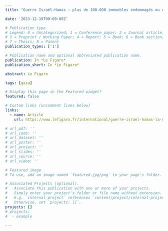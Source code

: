 ```yaml
---
title: "Guerre Israël-Hamas : plus de 100.000 immeubles endommagés ou détruits dans toute la bande de Gaza"

date: '2023-12-19T00:00:00Z'

# Publication type.
# Legend: 0 = Uncategorized; 1 = Conference paper; 2 = Journal article;
# 3 = Preprint / Working Paper; 4 = Report; 5 = Book; 6 = Book section;
# 7 = Thesis; 8 = Patent
publication_types: ['1']

# Publication name and optional abbreviated publication name.
publication: In *Le Figaro*
publication_short: In *Le Figaro*

abstract: Le Figaro

tags: [gaza]

# Display this page in the Featured widget?
featured: false

# Custom links (uncomment lines below)
links:
  - name: Article
    url: https://www.lefigaro.fr/international/guerre-israel-hamas-la-moitie-des-batiments-du-nord-de-gaza-endommages-ou-detruits-20231123

# url_pdf: ''
# url_code: ''
# url_dataset: ''
# url_poster: ''
# url_project: ''
# url_slides: ''
# url_source: ''
# url_video: ''

# Featured image
# To use, add an image named `featured.jpg/png` to your page's folder.

# Associated Projects (optional).
#   Associate this publication with one or more of your projects.
#   Simply enter your project's folder or file name without extension.
#   E.g. `internal-project` references `content/project/internal-project/index.md`.
#   Otherwise, set `projects: []`.
projects: []
# projects:
#  - example

---
```

